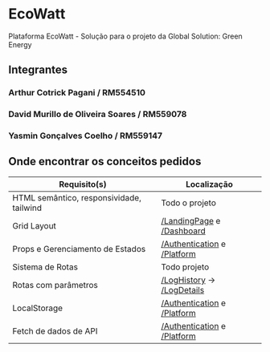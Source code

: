 # EcoWatt

Plataforma EcoWatt - Solução para o projeto da Global Solution: Green Energy

##

## Integrantes

### Arthur Cotrick Pagani / RM554510

### David Murillo de Oliveira Soares / RM559078

### Yasmin Gonçalves Coelho / RM559147

## Onde encontrar os conceitos pedidos

| Requisito(s)                             | Localização                                                                                                                                                                                           |
| ---------------------------------------- | ----------------------------------------------------------------------------------------------------------------------------------------------------------------------------------------------------- |
| HTML semântico, responsividade, tailwind | Todo o projeto                                                                                                                                                                                        |
| Grid Layout                              | [/LandingPage](https://github.com/acpagani/EcoWatt/tree/main/src/pages/LandingPage) e [/Dashboard](https://github.com/acpagani/EcoWatt/tree/main/src/pages/Platform/pages/Dashboard)                  |
| Props e Gerenciamento de Estados         | [/Authentication](https://github.com/acpagani/EcoWatt/tree/main/src/pages/Authentication) e [/Platform](https://github.com/acpagani/EcoWatt/tree/main/src/pages/Platform)                             |
| Sistema de Rotas                         | Todo projeto                                                                                                                                                                                          |
| Rotas com parâmetros                     | [/LogHistory](https://github.com/acpagani/EcoWatt/tree/main/src/pages/Platform/pages/LogsHistory) -> [/LogDetails](https://github.com/acpagani/EcoWatt/tree/main/src/pages/Platform/pages/LogDetails) |
| LocalStorage                             | [/Authentication](https://github.com/acpagani/EcoWatt/tree/main/src/pages/Authentication) e [/Platform](https://github.com/acpagani/EcoWatt/tree/main/src/pages/Platform)                             |
| Fetch de dados de API                    | [/Authentication](https://github.com/acpagani/EcoWatt/tree/main/src/pages/Authentication) e [/Platform](https://github.com/acpagani/EcoWatt/tree/main/src/pages/Platform)                             |
